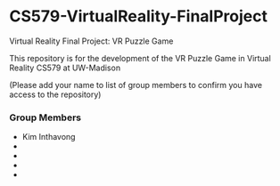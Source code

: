 # CS579-VirtualReality-FinalProject
Virtual Reality Final Project: VR Puzzle Game 

This repository is for the development of the VR Puzzle Game in Virtual Reality CS579 at UW-Madison 

(Please add your name to list of group members to confirm you have access to the repository) 
### Group Members
* Kim Inthavong 
*
*
*
*
